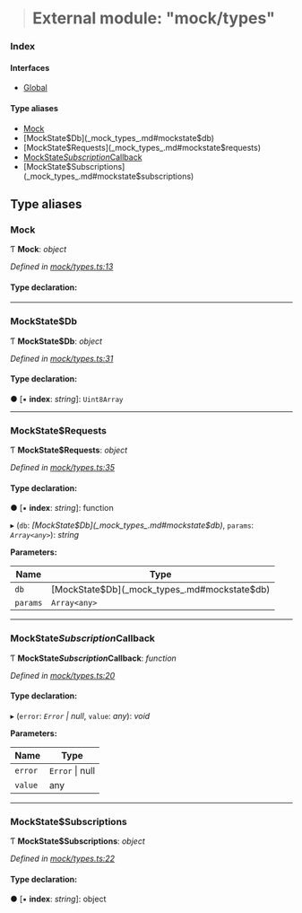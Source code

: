 > # External module: "mock/types"

### Index

#### Interfaces

* [Global](../interfaces/_mock_types_.global.md)

#### Type aliases

* [Mock](_mock_types_.md#mock)
* [MockState$Db](_mock_types_.md#mockstate$db)
* [MockState$Requests](_mock_types_.md#mockstate$requests)
* [MockState$Subscription$Callback](_mock_types_.md#mockstate$subscription$callback)
* [MockState$Subscriptions](_mock_types_.md#mockstate$subscriptions)

## Type aliases

###  Mock

Ƭ **Mock**: *object*

*Defined in [mock/types.ts:13](https://github.com/polkadot-js/api/blob/c47ed58/packages/rpc-provider/src/mock/types.ts#L13)*

#### Type declaration:

___

###  MockState$Db

Ƭ **MockState$Db**: *object*

*Defined in [mock/types.ts:31](https://github.com/polkadot-js/api/blob/c47ed58/packages/rpc-provider/src/mock/types.ts#L31)*

#### Type declaration:

● \[▪ **index**: *string*\]: `Uint8Array`

___

###  MockState$Requests

Ƭ **MockState$Requests**: *object*

*Defined in [mock/types.ts:35](https://github.com/polkadot-js/api/blob/c47ed58/packages/rpc-provider/src/mock/types.ts#L35)*

#### Type declaration:

● \[▪ **index**: *string*\]: function

▸ (`db`: *[MockState$Db](_mock_types_.md#mockstate$db)*, `params`: *`Array<any>`*): *string*

**Parameters:**

Name | Type |
------ | ------ |
`db` | [MockState$Db](_mock_types_.md#mockstate$db) |
`params` | `Array<any>` |

___

###  MockState$Subscription$Callback

Ƭ **MockState$Subscription$Callback**: *function*

*Defined in [mock/types.ts:20](https://github.com/polkadot-js/api/blob/c47ed58/packages/rpc-provider/src/mock/types.ts#L20)*

#### Type declaration:

▸ (`error`: *`Error` | null*, `value`: *any*): *void*

**Parameters:**

Name | Type |
------ | ------ |
`error` | `Error` \| null |
`value` | any |

___

###  MockState$Subscriptions

Ƭ **MockState$Subscriptions**: *object*

*Defined in [mock/types.ts:22](https://github.com/polkadot-js/api/blob/c47ed58/packages/rpc-provider/src/mock/types.ts#L22)*

#### Type declaration:

● \[▪ **index**: *string*\]: object
